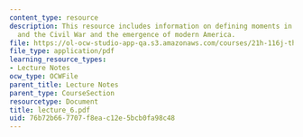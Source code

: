 ```yaml
---
content_type: resource
description: This resource includes information on defining moments in American history,
  and the Civil War and the emergence of modern America.
file: https://ol-ocw-studio-app-qa.s3.amazonaws.com/courses/21h-116j-the-civil-war-and-reconstruction-fall-2005/76b72b667707f8eac12e5bcb0fa98c48_lecture_6.pdf
file_type: application/pdf
learning_resource_types:
- Lecture Notes
ocw_type: OCWFile
parent_title: Lecture Notes
parent_type: CourseSection
resourcetype: Document
title: lecture_6.pdf
uid: 76b72b66-7707-f8ea-c12e-5bcb0fa98c48
---
```

